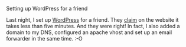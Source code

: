 Setting up WordPress for a friend

Last night, I set up [WordPress](http://www.wordpress.org/) for a
friend. They [claim](http://wordpress.org/docs/installation/5-minute/)
on the website it takes less than five minutes. And they were right!
In fact, I also added a domain to my DNS, configured an apache vhost
and set up an email forwarder in the same time. :-O

